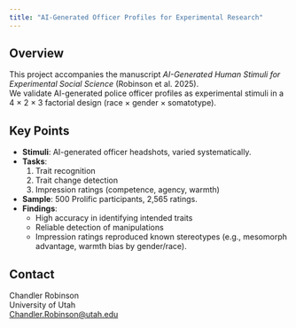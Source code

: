 ```yaml
---
title: "AI-Generated Officer Profiles for Experimental Research"
---
```


## Overview
This project accompanies the manuscript *AI-Generated Human Stimuli for Experimental Social Science* (Robinson et al. 2025).  
We validate AI-generated police officer profiles as experimental stimuli in a 4 × 2 × 3 factorial design (race × gender × somatotype).  

## Key Points
- **Stimuli**: AI-generated officer headshots, varied systematically.  
- **Tasks**:  
  1. Trait recognition  
  2. Trait change detection  
  3. Impression ratings (competence, agency, warmth)  
- **Sample**: 500 Prolific participants, 2,565 ratings.  
- **Findings**:  
  - High accuracy in identifying intended traits  
  - Reliable detection of manipulations  
  - Impression ratings reproduced known stereotypes (e.g., mesomorph advantage, warmth bias by gender/race).  

## Contact
Chandler Robinson  
University of Utah  
<Chandler.Robinson@utah.edu>
